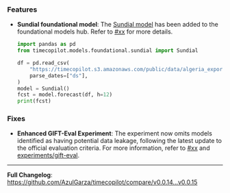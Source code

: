 ### Features

* **Sundial foundational model**: The [Sundial model](https://github.com/thuml/Sundial) has been added to the foundational models hub. Refer to [#xx](https://github.com/AzulGarza/timecopilot/pull/xx) for more details.
    ```python
    import pandas as pd
    from timecopilot.models.foundational.sundial import Sundial

    df = pd.read_csv(
        "https://timecopilot.s3.amazonaws.com/public/data/algeria_exports.csv", 
        parse_dates=["ds"],
    )
    model = Sundial()
    fcst = model.forecast(df, h=12)
    print(fcst)
    ```

### Fixes

* **Enhanced GIFT-Eval Experiment**: The experiment now omits models identified as having potential data leakage, following the latest update to the official evaluation criteria. For more information, refer to [#xx](https://github.com/AzulGarza/timecopilot/pull/xx) and [experiments/gift-eval](https://github.com/AzulGarza/timecopilot/tree/main/experiments/gift-eval).

---

**Full Changelog**: https://github.com/AzulGarza/timecopilot/compare/v0.0.14...v0.0.15